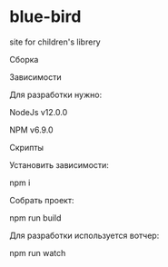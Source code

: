 # blue-bird
site for children's librery

Сборка

Зависимости

Для разработки нужно:

NodeJs v12.0.0

NPM v6.9.0

Скрипты

Установить зависимости:

 npm i
 
Собрать проект:

 npm run build
 
Для разработки используется вотчер:

 npm run watch
